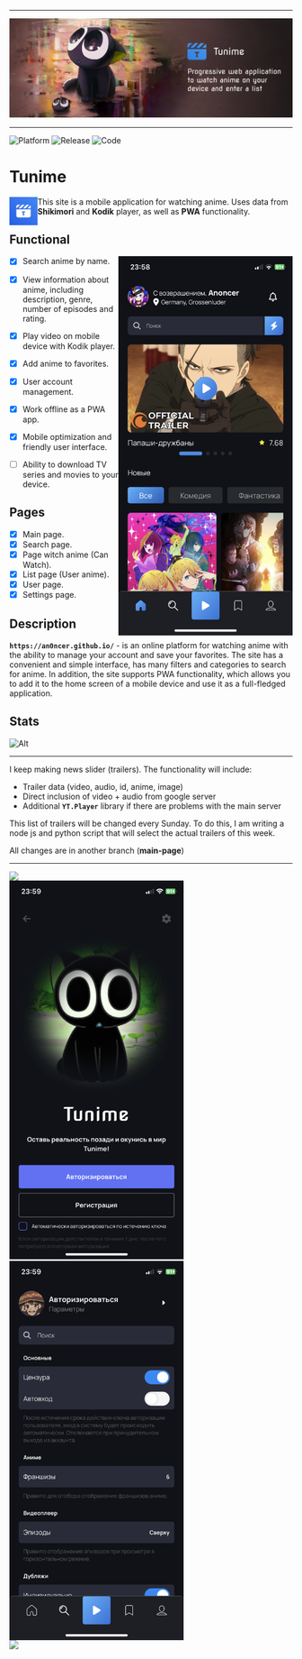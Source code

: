 ______

<img src="https://github.com/AN0NCER/resources/raw/main/GithubPreview(1).png">

___


![Platform](https://img.shields.io/badge/platform-ios%20%7C%20android-brightgreen)
![Release](https://img.shields.io/github/v/release/AN0NCER/an0ncer.github.io)
![Code](https://img.shields.io/github/languages/top/AN0NCER/an0ncer.github.io)

# Tunime

<img src="./images/icons/logo-x512-o.png" align="left" width="50" />

This site is a mobile application for watching anime. Uses data from **Shikimori** and **Kodik** player, as well as **PWA** functionality.

## Functional

<img src="https://raw.githubusercontent.com/AN0NCER/resources/main/screenshot_1.PNG" align="right" width="310">

- [X] Search anime by name.
- [X] View information about anime, including description, genre, number of episodes and rating.
- [X] Play video on mobile device with Kodik player.
- [X] Add anime to favorites.
- [X] User account management.
- [X] Work offline as a PWA app.
- [X] Mobile optimization and friendly user interface.
- [ ] Ability to download TV series and movies to your device.


## Pages

- [X] Main page.
- [X] Search page.
- [X] Page witch anime (Can Watch).
- [X] List page (User anime).
- [X] User page.
- [X] Settings page.

## Description

**`https://an0ncer.github.io/`** - is an online platform for watching anime with the ability to manage your account and save your favorites. The site has a convenient and simple interface, has many filters and categories to search for anime. In addition, the site supports PWA functionality, which allows you to add it to the home screen of a mobile device and use it as a full-fledged application.

## Stats

![Alt](https://repobeats.axiom.co/api/embed/ade0779625b8da67b375884494164252f8348c2d.svg "Repobeats analytics image")

---

I keep making news slider (trailers). The functionality will include:

- Trailer data (video, audio, id, anime, image)
- Direct inclusion of video + audio from google server
- Additional **`YT.Player`** library if there are problems with the main server

This list of trailers will be changed every Sunday. To do this, I am writing a node js and python script that will select the actual trailers of this week.

All changes are in another branch (**main-page**)
___

<img src="https://raw.githubusercontent.com/AN0NCER/resources/main/screenshot_2.PNG" align="left" width="310">
<img src="https://raw.githubusercontent.com/AN0NCER/resources/main/screenshot_3.PNG" align="lefy" width="310">
<img src="https://raw.githubusercontent.com/AN0NCER/resources/main/screenshot_4.PNG" align="left" width="310">
<img src="https://raw.githubusercontent.com/AN0NCER/resources/main/screenshot_5.PNG" align="left" width="310">
